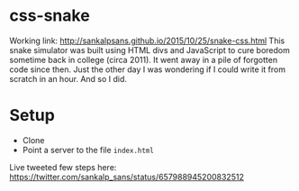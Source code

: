 # css-snake
Working link: http://sankalpsans.github.io/2015/10/25/snake-css.html
This snake simulator was built using HTML divs and JavaScript to cure boredom sometime back in college (circa 2011).
It went away in a pile of forgotten code since then. Just the other day I was wondering if I could write it from scratch in an hour.
And so I did.
# Setup
* Clone
* Point a server to the file `index.html`

Live tweeted few steps here: https://twitter.com/sankalp_sans/status/657988945200832512
